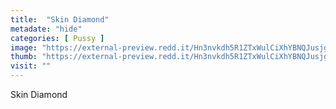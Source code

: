 ```yaml
---
title:  "Skin Diamond"
metadate: "hide"
categories: [ Pussy ]
image: "https://external-preview.redd.it/Hn3nvkdh5R1ZTxWulCiXhYBNQJusjg9lJJio65KywN4.jpg?auto=webp&s=89f8e74a1447a92f0b054de85e30b91bcf03fa31"
thumb: "https://external-preview.redd.it/Hn3nvkdh5R1ZTxWulCiXhYBNQJusjg9lJJio65KywN4.jpg?width=1080&crop=smart&auto=webp&s=10a0e2e56c71ca1cd4c215d1501fbe523583c4fc"
visit: ""
---
```

Skin Diamond
